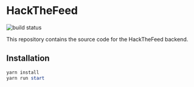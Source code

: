 # HackTheFeed

![build status](https://github.com/hackthefeed/backend/actions/workflows/ci.yml/badge.svg)

This repository contains the source code for the HackTheFeed backend.

## Installation

```powershell
yarn install
yarn run start
```
